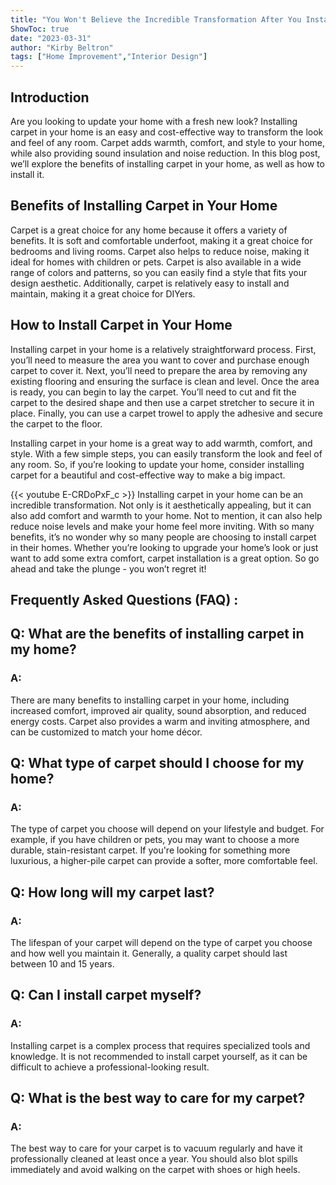 ```yaml
---
title: "You Won't Believe the Incredible Transformation After You Install Carpet In Your Home!"
ShowToc: true 
date: "2023-03-31"
author: "Kirby Beltron" 
tags: ["Home Improvement","Interior Design"]
---
```

## Introduction

Are you looking to update your home with a fresh new look? Installing carpet in your home is an easy and cost-effective way to transform the look and feel of any room. Carpet adds warmth, comfort, and style to your home, while also providing sound insulation and noise reduction. In this blog post, we’ll explore the benefits of installing carpet in your home, as well as how to install it.

## Benefits of Installing Carpet in Your Home

Carpet is a great choice for any home because it offers a variety of benefits. It is soft and comfortable underfoot, making it a great choice for bedrooms and living rooms. Carpet also helps to reduce noise, making it ideal for homes with children or pets. Carpet is also available in a wide range of colors and patterns, so you can easily find a style that fits your design aesthetic. Additionally, carpet is relatively easy to install and maintain, making it a great choice for DIYers.

## How to Install Carpet in Your Home

Installing carpet in your home is a relatively straightforward process. First, you’ll need to measure the area you want to cover and purchase enough carpet to cover it. Next, you’ll need to prepare the area by removing any existing flooring and ensuring the surface is clean and level. Once the area is ready, you can begin to lay the carpet. You’ll need to cut and fit the carpet to the desired shape and then use a carpet stretcher to secure it in place. Finally, you can use a carpet trowel to apply the adhesive and secure the carpet to the floor.

Installing carpet in your home is a great way to add warmth, comfort, and style. With a few simple steps, you can easily transform the look and feel of any room. So, if you’re looking to update your home, consider installing carpet for a beautiful and cost-effective way to make a big impact.

{{< youtube E-CRDoPxF_c >}} 
Installing carpet in your home can be an incredible transformation. Not only is it aesthetically appealing, but it can also add comfort and warmth to your home. Not to mention, it can also help reduce noise levels and make your home feel more inviting. With so many benefits, it’s no wonder why so many people are choosing to install carpet in their homes. Whether you’re looking to upgrade your home’s look or just want to add some extra comfort, carpet installation is a great option. So go ahead and take the plunge - you won’t regret it!

## Frequently Asked Questions (FAQ) :
<h2>Q: What are the benefits of installing carpet in my home?</h2>

<h3>A:</h3>

There are many benefits to installing carpet in your home, including increased comfort, improved air quality, sound absorption, and reduced energy costs. Carpet also provides a warm and inviting atmosphere, and can be customized to match your home décor. 

<h2>Q: What type of carpet should I choose for my home?</h2>

<h3>A:</h3>

The type of carpet you choose will depend on your lifestyle and budget. For example, if you have children or pets, you may want to choose a more durable, stain-resistant carpet. If you're looking for something more luxurious, a higher-pile carpet can provide a softer, more comfortable feel. 

<h2>Q: How long will my carpet last?</h2>

<h3>A:</h3>

The lifespan of your carpet will depend on the type of carpet you choose and how well you maintain it. Generally, a quality carpet should last between 10 and 15 years. 

<h2>Q: Can I install carpet myself?</h2>

<h3>A:</h3>

Installing carpet is a complex process that requires specialized tools and knowledge. It is not recommended to install carpet yourself, as it can be difficult to achieve a professional-looking result. 

<h2>Q: What is the best way to care for my carpet?</h2>

<h3>A:</h3>

The best way to care for your carpet is to vacuum regularly and have it professionally cleaned at least once a year. You should also blot spills immediately and avoid walking on the carpet with shoes or high heels.





